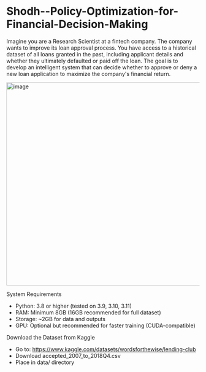 # Shodh--Policy-Optimization-for-Financial-Decision-Making
Imagine you are a Research Scientist at a fintech company. The company wants to improve its loan approval process. You have access to a historical dataset of all loans granted in the past, including applicant details and whether they ultimately defaulted or paid off the loan.
The goal is to develop an intelligent system that can decide whether to approve or deny a new loan application to maximize the company's financial return.


<img width="851" height="530" alt="image" src="https://github.com/user-attachments/assets/5973e787-4429-4e5b-8167-4df666902e32" />

System Requirements
- Python: 3.8 or higher (tested on 3.9, 3.10, 3.11)
- RAM: Minimum 8GB (16GB recommended for full dataset)
- Storage: ~2GB for data and outputs
- GPU: Optional but recommended for faster training (CUDA-compatible)

Download the Dataset from Kaggle
- Go to: https://www.kaggle.com/datasets/wordsforthewise/lending-club
- Download accepted_2007_to_2018Q4.csv
- Place in data/ directory
